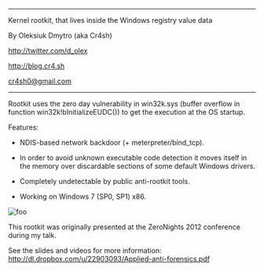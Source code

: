 
******************************************************************************

  Kernel rootkit, that lives inside the Windows registry value data
  
  By Oleksiuk Dmytro (aka Cr4sh)
  
  http://twitter.com/d_olex
  
  http://blog.cr4.sh
  
  cr4sh0@gmail.com

******************************************************************************
 
Rootkit uses the zero day vulnerability in win32k.sys (buffer overflow in function win32k!bInitializeEUDC()) to get the execution at the OS startup.
 
Features:
 
 * NDIS-based network backdoor (+ meterpreter/bind_tcp).
  
 * In order to avoid unknown executable code detection it moves itself in the memory over discardable sections of some default Windows drivers.
    
 * Completely undetectable by public anti-rootkit tools.
  
 * Working on Windows 7 (SP0, SP1) x86.


 ![foo](http://dl.dropbox.com/u/22903093/WindowsRegistryRootkit-execution.png)

 
This rootkit was originally presented at the ZeroNights 2012 conference during my talk.

See the slides and videos for more information: http://dl.dropbox.com/u/22903093/Applied-anti-forensics.pdf
 
 
